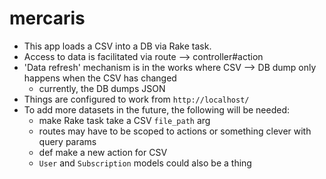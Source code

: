# mercaris
* This app loads a CSV into a DB via Rake task.
* Access to data is facilitated via route --> controller#action
* 'Data refresh' mechanism is in the works where CSV --> DB
dump only happens when the CSV has changed
	- currently, the DB dumps JSON
* Things are configured to work from `http://localhost/`
* To add more datasets in the future, the following will be needed:
	- make Rake task take a CSV `file_path` arg
	- routes may have to be scoped to actions or something clever with query params
	- def make a new action for CSV
	- `User` and `Subscription` models could also be a thing 
